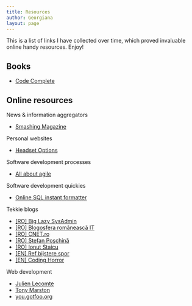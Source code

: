 ```yaml
---
title: Resources
author: Georgiana
layout: page
---
```

This is a list of links I have collected over time, which proved invaluable online handy resources. Enjoy!

## Books

  * [Code Complete][1]

## Online resources

News & information aggregators

  * [Smashing Magazine][2]

Personal websites

  * <a title="Webdesign, SEO, WordPress" href="http://headsetoptions.org/" target="_blank">Headset Options</a>

Software development processes

  * <a title="Kelly Waters reveals all about agile software development" href="http://www.agile-software-development.com/" target="_blank">All about agile</a>

Software development quickies

  * <a title="Online SQL instant formatter" href="http://www.dpriver.com/pp/sqlformat.htm" target="_blank">Online SQL instant formatter</a>

Tekkie blogs

  * <a href="http://big.lazyadmin.ro/" target="_blank">[RO] Big Lazy SysAdmin</a>
  * <a title="feed aggregator al blogurilor romanesti din sfera IT" href="http://programare.org/blogosfera.php" target="_blank">[RO] Blogosfera românească IT</a>
  * <a title="Catholica NETwork" href="http://www.cnet.ro/" target="_blank">[RO] CNET.ro</a>
  * <a title="Poiana lui Ştefan" href="http://stefan.linux360.ro/" target="_blank">[RO] Ştefan Poşchină</a>
  * [[RO] Ionut Staicu][3]
  * [[EN] Ref bijstere spor][4]
  * [[EN] Coding Horror][5]

Web development

  * <a title="Julien Lecomte on web technologies and operating system development" href="http://julienlecomte.net/blog" target="_blank">Julien Lecomte</a>
  * <a href="http://www.tonymarston.net/php-mysql/index.html" target="_blank">Tony Marston</a>
  * [you.gotfoo.org][6]

 [1]: http://www.amazon.com/Code-Complete-Practical-Handbook-Construction/dp/0735619670 "Code Complete, A Practical Handbook of Software Construction"
 [2]: http://www.smashingmagazine.com/ "Information that makes life easier for tekkies"
 [3]: http://dev.iamntz.com/ "Ionut Staicu - Webdeveloper blog"
 [4]: http://www.rooftopsolutions.nl/ "Ref bijstere spor"
 [5]: http://www.codinghorror.com/blog/ "Coding Horror"
 [6]: http://you.gotfoo.org/

